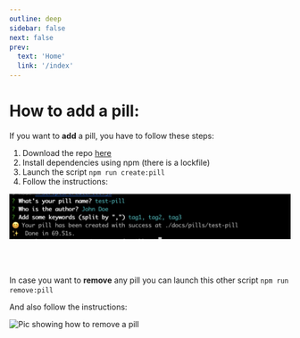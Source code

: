 ```yaml
---
outline: deep
sidebar: false
next: false
prev:
  text: 'Home'
  link: '/index'
---
```


# How to add a pill:

If you want to **add** a pill, you have to follow these steps:

1. Download the repo [here](https://github.com/onebeyond/soft-pills)
2. Install dependencies using npm (there is a lockfile)
3. Launch the script `npm run create:pill`
4. Follow the instructions:

![Pic showing how to add a pill](../assets/addPill.png "Adding a new pill")

<br>
<br>

In case you want to **remove** any pill you can launch this other script
`npm run remove:pill` 

And also follow the instructions:

![Pic showing how to remove a pill](../assets/removePill.png "Removing a pill")


